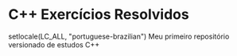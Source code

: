 # C++ Exercícios Resolvidos
setlocale(LC_ALL, "portuguese-brazilian")
 Meu primeiro repositório versionado de estudos C++
